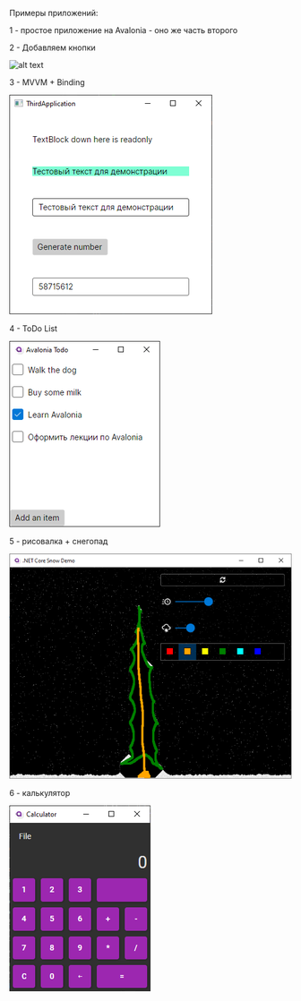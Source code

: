 Примеры приложений:

1 - простое приложение на Avalonia - оно же часть второго

2 - Добавляем кнопки

![alt text](https://github.com/Talrandel/Lessons/blob/main/Avalonia/2%20-%20window.png?raw=true)

3 - MVVM + Binding

![alt text](https://github.com/Talrandel/Lessons/blob/main/Avalonia/3%20-%20mvvm.png?raw=true)

4 - ToDo List

![alt text](https://github.com/Talrandel/Lessons/blob/main/Avalonia/4%20-%20todo.png?raw=true)

5 - рисовалка + снегопад

![alt text](https://github.com/Talrandel/Lessons/blob/main/Avalonia/5%20-%20snow.png?raw=true)

6 - калькулятор

![alt text](https://github.com/Talrandel/Lessons/blob/main/Avalonia/6%20-%20calc.png?raw=true)
